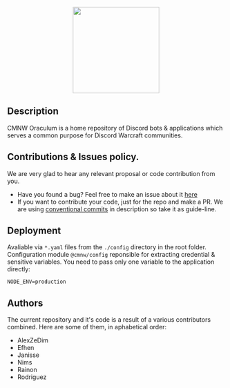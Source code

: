 <p align="center">
  <img src="https://user-images.githubusercontent.com/907696/221422670-61897db8-4bbc-4436-969f-bdc5cf194275.svg" width="200"/>
</p>

## Description

CMNW Oraculum is a home repository of Discord bots & applications which serves a common purpose for Discord Warcraft communities.


## Contributions & Issues policy.

We are very glad to hear any relevant proposal or code contribution from you. 

 - Have you found a bug? Feel free to make an issue about it [here](https://github.com/AlexZeDim/cmnw-oraculum/issues)
 - If you want to contribute your code, just for the repo and make a PR. We are using [conventional commits](https://www.conventionalcommits.org/en/v1.0.0/) in description so take it as guide-line.

## Deployment

Avaliable via `*.yaml` files from the `./config` directory in the root folder. Configuration module `@cmnw/config` reponsible for extracting credential & sensitive variables. You need to pass only one variable to the application directly:

```env
NODE_ENV=production
```

## Authors

The current repository and it's code is a result of a various contributors combined. Here are some of them, in aphabetical order:

 - AlexZeDim
 - Efhen
 - Janisse
 - Nims
 - Rainon
 - Rodriguez
